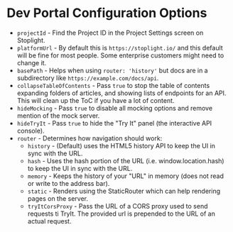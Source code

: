# Dev Portal Configuration Options

- `projectId` - Find the Project ID in the Project Settings screen on Stoplight.
- `platformUrl` - By default this is `https://stoplight.io/` and this default will be fine for most people. Some enterprise customers might need to change it.
- `basePath` - Helps when using `router: 'history'` but docs are in a subdirectory like `https://example.com/docs/api`.
- `collapseTableOfContents` - Pass `true` to stop the table of contents expanding folders of articles, and showing lists of endpoints for an API. This will clean up the ToC if you have a lot of content.
- `hideMocking` - Pass `true` to disable all mocking options and remove mention of the mock server.
- `hideTryIt` - Pass `true` to hide the "Try It" panel (the interactive API console).
- `router` -  Determines how navigation should work:
  - `history` - (Default) uses the HTML5 history API to keep the UI in sync with the URL.
  - `hash` - Uses the hash portion of the URL (i.e. window.location.hash) to keep the UI in sync with the URL.
  - `memory` - Keeps the history of your "URL" in memory (does not read or write to the address bar).
  - `static` - Renders using the StaticRouter which can help rendering pages on the server.
  - `tryItCorsProxy` - Pass the URL of a CORS proxy used to send requests ti TryIt. The provided url is prepended to the URL of an actual request.
